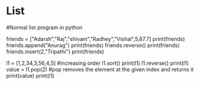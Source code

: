 # List
#Normal list program in python

friends = ["Adarsh","Raj","shivam","Radhey","Vishal",5,67.7]
print(friends)
friends.append("Anurag")
print(friends)
friends.reverse()
print(friends)
friends.insert(2,"Tripathi")
print(friends)          

l1 = [1,2,34,3,56,4,5] #increasing order
l1.sort()
print(l1)
l1.reverse()
print(l1)
value = l1.pop(2) #pop removes the element at the given index and returns it
print(value)
print(l1)
